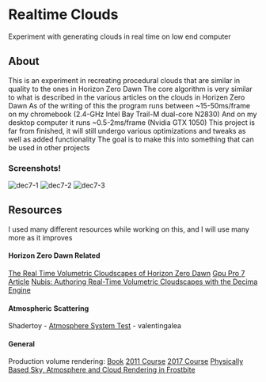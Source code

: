 # Realtime Clouds
Experiment with generating clouds in real time on low end computer

## About
This is an experiment in recreating procedural clouds that are similar in quality to the ones in Horizon Zero Dawn
The core algorithm is very similar to what is described in the various articles on the clouds in Horizen Zero Dawn
As of the writing of this the program runs between ~15-50ms/frame on my chromebook (2.4-GHz Intel Bay Trail-M dual-core N2830)
And on my desktop computer it runs ~0.5-2ms/frame (Nvidia GTX 1050)
This project is far from finished, it will still undergo various optimizations and tweaks as well as added functionality
The goal is to make this into something that can be used in other projects

### Screenshots!
![dec7-1](https://user-images.githubusercontent.com/16521339/33801879-362f844a-dd1e-11e7-87fb-5b13e2aefc24.png)
![dec7-2](https://user-images.githubusercontent.com/16521339/33801880-38cf507c-dd1e-11e7-9d5c-ef3ca9967a9f.png)
![dec7-3](https://user-images.githubusercontent.com/16521339/33801881-3a97b8b8-dd1e-11e7-9297-3b609dc0d42d.png)


## Resources
I used many different resources while working on this, and I will use many more as it improves

#### Horizon Zero Dawn Related
[The Real Time Volumetric Cloudscapes of Horizon Zero Dawn](https://www.guerrilla-games.com/read/the-real-time-volumetric-cloudscapes-of-horizon-zero-dawn)
[Gpu Pro 7 Article](https://www.crcpress.com/GPU-Pro-7-Advanced-Rendering-Techniques/Engel/p/book/9781498742535)
[Nubis: Authoring Real-Time Volumetric Cloudscapes with the Decima Engine](https://www.guerrilla-games.com/read/nubis-authoring-real-time-volumetric-cloudscapes-with-the-decima-engine)

#### Atmospheric Scattering
Shadertoy - [Atmosphere System Test](https://www.shadertoy.com/view/XtBXDz) - valentingalea

#### General
Production volume rendering: [Book](https://www.amazon.ca/Production-Rendering-Implementation-Magnus-Wrenninge/dp/156881724X) [2011 Course](http://magnuswrenninge.com/productionvolumerendering) [2017 Course](https://graphics.pixar.com/library/ProductionVolumeRendering/)
[Physically Based Sky, Atmosphere and Cloud Rendering in Frostbite](https://www.ea.com/frostbite/news/physically-based-sky-atmosphere-and-cloud-rendering)
